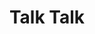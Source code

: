 ---
title: "Talk Talk"
summary: "British synth pop / art rock band founded in 1981 in London and disbanded in 1991. The group had a string of international hit singles including \"\", \"\", \"\", \"\", \"\" and \"\". They moved away from synth-pop to a more experimental form with the album ** in 1986, and their critical reputation increased. Their final two albums, ** and ** , are highly acclaimed and remain influential to experimental alternative rock genres. With out, was recruited to assist with the recording of their second album ** and he soon became the band's producer and de facto fourth member. He played keyboards and became Hollis' frequent songwriting partner, co-writing all the songs on ** , ** and ** . Although a major contributor to the band's studio output, did not regularly play with the touring band, and was absent from the band's publicity material."
image: "talk-talk.jpg"
apple_music_artist_url: "https://music.apple.com/gb/artist/talk-talk/85321"
---